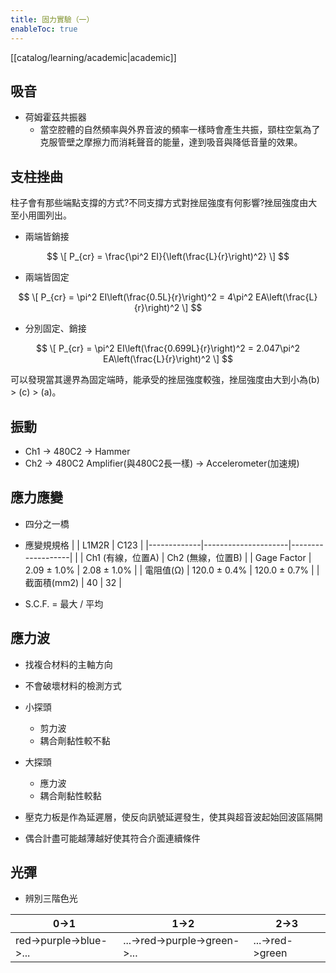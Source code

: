```yaml
---
title: 固力實驗（一）
enableToc: true
---
```

[[catalog/learning/academic|academic]]

## 吸音

- 荷姆霍茲共振器
  - 當空腔體的自然頻率與外界音波的頻率一樣時會產生共振，頸柱空氣為了克服管壁之摩擦力而消耗聲音的能量，達到吸音與降低音量的效果。

## 支柱挫曲

柱子會有那些端點支撐的方式?不同支撐方式對挫屈強度有何影響?挫屈強度由大至小用圖列出。

- 兩端皆銷接

$$
\[
P_{cr} = \frac{\pi^2 EI}{\left(\frac{L}{r}\right)^2}
\]
$$

- 兩端皆固定

$$
\[
P_{cr} = \pi^2 EI\left(\frac{0.5L}{r}\right)^2 = 4\pi^2 EA\left(\frac{L}{r}\right)^2
\]
$$

- 分別固定、銷接

$$
\[
P_{cr} = \pi^2 EI\left(\frac{0.699L}{r}\right)^2 = 2.047\pi^2 EA\left(\frac{L}{r}\right)^2
\]
$$

可以發現當其邊界為固定端時，能承受的挫屈強度較強，挫屈強度由大到小為(b) > (c) > (a)。

## 振動

- Ch1 -> 480C2 -> Hammer
- Ch2 -> 480C2 Amplifier(與480C2長一樣) -> Accelerometer(加速規)

## 應力應變

- 四分之一橋

- 應變規規格
  |             | L1M2R               | C123              |
  |-------------|---------------------|-------------------|
  |             | Ch1 (有線，位置A)   | Ch2 (無線，位置B) |
  | Gage Factor | 2.09 ± 1.0%         | 2.08 ± 1.0%       |
  | 電阻值(Ω)   | 120.0 ± 0.4%        | 120.0 ± 0.7%      |
  | 截面積(mm2) | 40                  | 32                |

- S.C.F. = 最大 / 平均

## 應力波

- 找複合材料的主軸方向

- 不會破壞材料的檢測方式

- 小探頭
  - 剪力波
  - 耦合劑黏性較不黏

- 大探頭
  - 應力波
  - 耦合劑黏性較黏

- 壓克力板是作為延遲層，使反向訊號延遲發生，使其與超音波起始回波區隔開

- 偶合計盡可能越薄越好使其符合介面連續條件

## 光彈

- 辨別三階色光

|0->1 | 1->2 | 2->3 |
|-----|------|------|
|red->purple->blue->... | ...->red->purple->green->... | ...->red->green |
